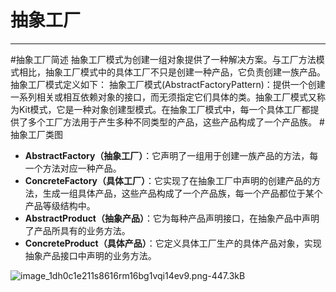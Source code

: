 # 抽象工厂

---

#抽象工厂简述
    抽象工厂模式为创建一组对象提供了一种解决方案。与工厂方法模式相比，抽象工厂模式中的具体工厂不只是创建一种产品，它负责创建一族产品。抽象工厂模式定义如下：
    抽象工厂模式(AbstractFactoryPattern)：提供一个创建一系列相关或相互依赖对象的接口，而无须指定它们具体的类。抽象工厂模式又称为Kit模式，它是一种对象创建型模式。在抽象工厂模式中，每一个具体工厂都提供了多个工厂方法用于产生多种不同类型的产品，这些产品构成了一个产品族。
#抽象工厂类图

 - **AbstractFactory（抽象工厂）**：它声明了一组用于创建一族产品的方法，每一个方法对应一种产品。
 - **ConcreteFactory（具体工厂）**：它实现了在抽象工厂中声明的创建产品的方法，生成一组具体产品，这些产品构成了一个产品族，每一个产品都位于某个产品等级结构中。
 - **AbstractProduct（抽象产品）**：它为每种产品声明接口，在抽象产品中声明了产品所具有的业务方法。
 - **ConcreteProduct（具体产品）**：它定义具体工厂生产的具体产品对象，实现抽象产品接口中声明的业务方法。

![image_1dh0c1e211s8616rm16bg1vqi14ev9.png-447.3kB][1]


  [1]: http://static.zybuluo.com/yzz19881016/obc2sgqcxgx5yy7jvnuh70z7/image_1dh0c1e211s8616rm16bg1vqi14ev9.png